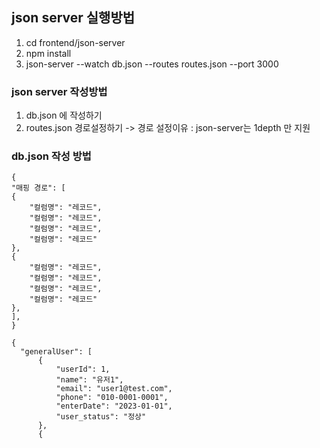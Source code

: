 ## json server 실행방법

1. cd frontend/json-server
2. npm install
3. json-server --watch db.json --routes routes.json --port 3000


### json server 작성방법
1. db.json 에 작성하기
2. routes.json 경로설정하기
    -> 경로 설정이유 : json-server는 1depth 만 지원


### db.json 작성 방법

```aiignore
{
"매핑 경로": [
{   
    "컬럼명": "레코드",
    "컬럼명": "레코드",
    "컬럼명": "레코드",
    "컬럼명": "레코드"
},
{
    "컬럼명": "레코드",
    "컬럼명": "레코드",
    "컬럼명": "레코드",
    "컬럼명": "레코드"
},
],
}
```

```aiignore
{
  "generalUser": [
      {
          "userId": 1,
          "name": "유저1",
          "email": "user1@test.com",
          "phone": "010-0001-0001",
          "enterDate": "2023-01-01",
          "user_status": "정상"
      },
      {
```